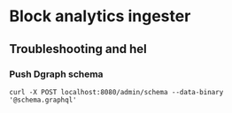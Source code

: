 # Block analytics ingester



## Troubleshooting and hel
### Push Dgraph schema 
```
curl -X POST localhost:8080/admin/schema --data-binary '@schema.graphql'
```